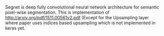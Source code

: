 Segnet is deep fully convolutional neural network architecture for semantic pixel-wise segmentation. This is implementation of http://arxiv.org/pdf/1511.00561v2.pdf (Except for the Upsampling layer where paper uses indices based upsampling which is not implemented in keras yet.


